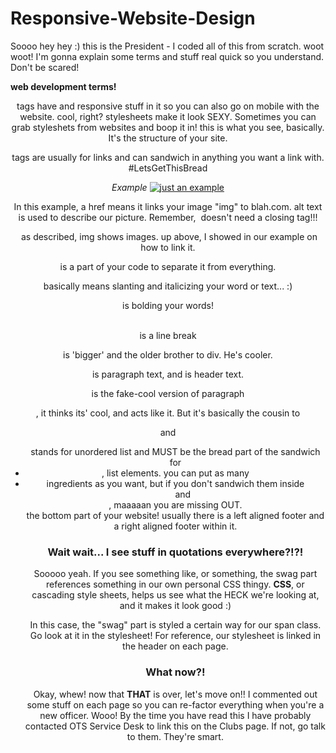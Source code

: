 # Responsive-Website-Design


Soooo hey hey :) this is the President - I coded all of this from scratch. woot woot! I'm gonna explain some terms and stuff real quick so you understand. Don't be scared!


**web development terms!**
<header> tags have <stylesheets> and responsive stuff in it so you can also go on mobile with the website. cool, right? stylesheets make it look SEXY. Sometimes you can grab styleshets from websites and boop it in!

<body> this is what you see, basically. It's the structure of your site.

<a> tags are usually for links and can sandwich in anything you want a link with. #LetsGetThisBread

*Example*
<a href = "blah.com">
<img src = "whatever.png" alt = "just an example">
</a>

In this example, a href means it links your image "img" to blah.com. alt text is used to describe our picture. Remember, <img> doesn't need a closing tag!!!

<img> as described, img shows images. up above, I showed in our example on how to link it. 

<div> is a part of your code to separate it from everything.

<i></i> basically means slanting and italicizing your word or text... :)

<b></b> is bolding your words!

<br> is a line break

<section> is 'bigger' and the older brother to div. He's cooler.

<p> is paragraph text, and <h1,2,3,4,5> is header text.

<span> is the fake-cool version of paragraph <p>, it thinks its' cool, and acts like it. But it's basically the cousin to <div> and <section>

<ul> stands for unordered list and MUST be the bread part of the sandwich for <li>, list elements. you can put as many <li> ingredients as you want, but if you don't sandwich them inside <ul> and </ul>, maaaaan you are missing OUT.

<footer> the bottom part of your website! usually there is a left aligned footer and a right aligned footer within it.


# Wait wait... I see stuff in quotations everywhere?!?!
Sooooo yeah. If you see something like, <span class = "swag"> or something, the swag part references something in our own personal CSS thingy. **CSS**, or cascading style sheets, helps us see what the HECK we're looking at, and it makes it look good :)

In this case, the "swag" part is styled a certain way for our span class. Go look at it in the stylesheet! For reference, our stylesheet is linked in the header on each page.

# What now?!

Okay, whew! now that **THAT** is over, let's move on!!
I commented out some stuff on each page so you can re-factor everything when you're a new officer. Wooo! By the time you have read this I have probably contacted OTS Service Desk to link this on the Clubs page. If not, go talk to them. They're smart.